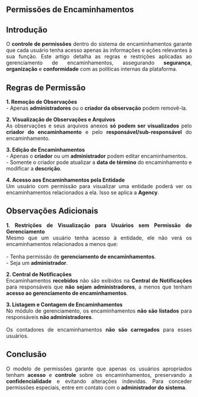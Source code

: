 ## Permissões de Encaminhamentos

<h2>Introdução</h2>
<p style="text-align: justify;">
O <strong>controle de permissões</strong> dentro do sistema de encaminhamentos garante que cada usuário tenha acesso apenas às informações e ações relevantes à sua função. Este artigo detalha as regras e restrições aplicadas ao gerenciamento de encaminhamentos, assegurando <strong>segurança</strong>, <strong>organização</strong> e <strong>conformidade</strong> com as políticas internas da plataforma.
</p>

<h2>Regras de Permissão</h2>

<p style="text-align: justify;">
<strong>1. Remoção de Observações</strong><br>
- Apenas <strong>administradores</strong> ou o <strong>criador da observação</strong> podem removê-la.
</p>

<p style="text-align: justify;">
<strong>2. Visualização de Observações e Arquivos</strong><br>
As observações e seus arquivos anexos <strong>só podem ser visualizados</strong> pelo <strong>criador do encaminhamento</strong> e pelo <strong>responsável/sub-responsável</strong> do encaminhamento.
</p>

<p style="text-align: justify;">
<strong>3. Edição de Encaminhamentos</strong><br>
- Apenas o <strong>criador</strong> ou um <strong>administrador</strong> podem editar encaminhamentos.<br>
- Somente o criador pode atualizar a <strong>data de término</strong> do encaminhamento e modificar a <strong>descrição</strong>.
</p>

<p style="text-align: justify;">
<strong>4. Acesso aos Encaminhamentos pela Entidade</strong><br>
Um usuário com permissão para visualizar uma entidade poderá ver os encaminhamentos relacionados a ela. Isso se aplica a <strong>Agency</strong>.
</p>

<h2>Observações Adicionais</h2>

<p style="text-align: justify;">
<strong>1. Restrições de Visualização para Usuários sem Permissão de Gerenciamento</strong><br>
Mesmo que um usuário tenha acesso à entidade, ele não verá os encaminhamentos relacionados a menos que:<br><br>
- Tenha permissão de <strong>gerenciamento de encaminhamentos</strong>.<br>
- Seja um <strong>administrador</strong>.
</p>

<p style="text-align: justify;">
<strong>2. Central de Notificações</strong><br>
Encaminhamentos <strong>recebidos</strong> não são exibidos na <strong>Central de Notificações</strong> para responsáveis que <strong>não sejam administradores</strong>, a menos que tenham <strong>acesso ao gerenciamento de encaminhamentos</strong>.
</p>

<p style="text-align: justify;">
<strong>3. Listagem e Contagem de Encaminhamentos</strong><br>
No módulo de gerenciamento, os encaminhamentos <strong>não são listados</strong> para responsáveis <strong>não administradores</strong>.<br><br>
Os contadores de encaminhamentos <strong>não são carregados</strong> para esses usuários.
</p>

<h2>Conclusão</h2>
<p style="text-align: justify;">
O modelo de permissões garante que apenas os usuários apropriados tenham <strong>acesso</strong> e <strong>controle</strong> sobre os encaminhamentos, preservando a <strong>confidencialidade</strong> e evitando alterações indevidas. Para conceder permissões especiais, entre em contato com o <strong>administrador do sistema</strong>.
</p>

